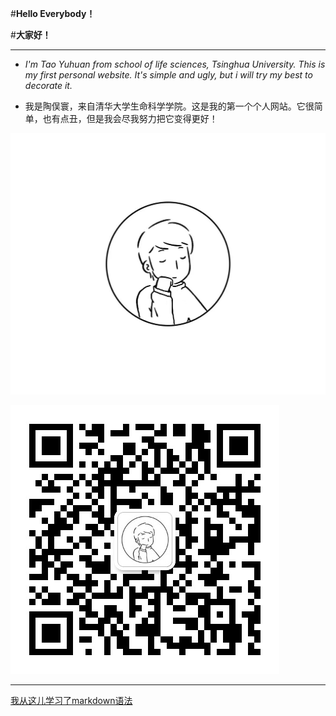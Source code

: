 
#**Hello Everybody！**

#**大家好！**

---

- *I'm Tao Yuhuan from school of life sciences, Tsinghua University. This is my first personal website. It's simple and ugly, but i will try my best to decorate it.*

- 我是陶俣寰，来自清华大学生命科学学院。这是我的第一个个人网站。它很简单，也有点丑，但是我会尽我努力把它变得更好！

![](3.bmp)

![contact me in wechat](wechat.jpg)

---

[我从这儿学习了markdown语法](https://www.jianshu.com/p/38fe4911b4a0)
